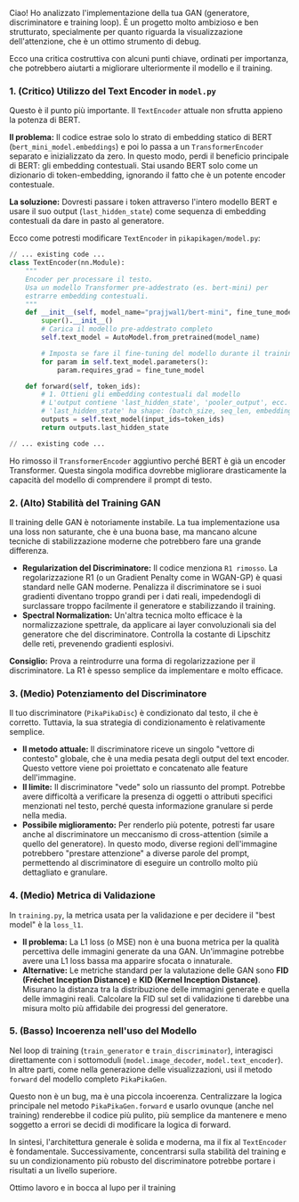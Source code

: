 Ciao! Ho analizzato l'implementazione della tua GAN (generatore, discriminatore e training loop). È un progetto molto ambizioso e ben strutturato, specialmente per quanto riguarda la visualizzazione dell'attenzione, che è un ottimo strumento di debug.

Ecco una critica costruttiva con alcuni punti chiave, ordinati per importanza, che potrebbero aiutarti a migliorare ulteriormente il modello e il training.

### 1. (Critico) Utilizzo del Text Encoder in `model.py`

Questo è il punto più importante. Il `TextEncoder` attuale non sfrutta appieno la potenza di BERT.

**Il problema:**
Il codice estrae solo lo strato di embedding statico di BERT (`bert_mini_model.embeddings`) e poi lo passa a un `TransformerEncoder` separato e inizializzato da zero. In questo modo, perdi il beneficio principale di BERT: gli embedding contestuali. Stai usando BERT solo come un dizionario di token-embedding, ignorando il fatto che è un potente encoder contestuale.

**La soluzione:**
Dovresti passare i token attraverso l'intero modello BERT e usare il suo output (`last_hidden_state`) come sequenza di embedding contestuali da dare in pasto al generatore.

Ecco come potresti modificare `TextEncoder` in `pikapikagen/model.py`:

```python
// ... existing code ...
class TextEncoder(nn.Module):
    """
    Encoder per processare il testo.
    Usa un modello Transformer pre-addestrato (es. bert-mini) per
    estrarre embedding contestuali.
    """
    def __init__(self, model_name="prajjwal1/bert-mini", fine_tune_model=True):
        super().__init__()
        # Carica il modello pre-addestrato completo
        self.text_model = AutoModel.from_pretrained(model_name)

        # Imposta se fare il fine-tuning del modello durante il training
        for param in self.text_model.parameters():
            param.requires_grad = fine_tune_model

    def forward(self, token_ids):
        # 1. Ottieni gli embedding contestuali dal modello
        # L'output contiene 'last_hidden_state', 'pooler_output', ecc.
        # 'last_hidden_state' ha shape: (batch_size, seq_len, embedding_dim)
        outputs = self.text_model(input_ids=token_ids)
        return outputs.last_hidden_state

// ... existing code ...
```
Ho rimosso il `TransformerEncoder` aggiuntivo perché BERT è già un encoder Transformer. Questa singola modifica dovrebbe migliorare drasticamente la capacità del modello di comprendere il prompt di testo.

### 2. (Alto) Stabilità del Training GAN

Il training delle GAN è notoriamente instabile. La tua implementazione usa una loss non saturante, che è una buona base, ma mancano alcune tecniche di stabilizzazione moderne che potrebbero fare una grande differenza.

*   **Regularization del Discriminatore:** Il codice menziona `R1 rimosso`. La regolarizzazione R1 (o un Gradient Penalty come in WGAN-GP) è quasi standard nelle GAN moderne. Penalizza il discriminatore se i suoi gradienti diventano troppo grandi per i dati reali, impedendogli di surclassare troppo facilmente il generatore e stabilizzando il training.
*   **Spectral Normalization:** Un'altra tecnica molto efficace è la normalizzazione spettrale, da applicare ai layer convoluzionali sia del generatore che del discriminatore. Controlla la costante di Lipschitz delle reti, prevenendo gradienti esplosivi.

**Consiglio:** Prova a reintrodurre una forma di regolarizzazione per il discriminatore. La R1 è spesso semplice da implementare e molto efficace.

### 3. (Medio) Potenziamento del Discriminatore

Il tuo discriminatore (`PikaPikaDisc`) è condizionato dal testo, il che è corretto. Tuttavia, la sua strategia di condizionamento è relativamente semplice.

*   **Il metodo attuale:** Il discriminatore riceve un singolo "vettore di contesto" globale, che è una media pesata degli output del text encoder. Questo vettore viene poi proiettato e concatenato alle feature dell'immagine.
*   **Il limite:** Il discriminatore "vede" solo un riassunto del prompt. Potrebbe avere difficoltà a verificare la presenza di oggetti o attributi specifici menzionati nel testo, perché questa informazione granulare si perde nella media.
*   **Possibile miglioramento:** Per renderlo più potente, potresti far usare anche al discriminatore un meccanismo di cross-attention (simile a quello del generatore). In questo modo, diverse regioni dell'immagine potrebbero "prestare attenzione" a diverse parole del prompt, permettendo al discriminatore di eseguire un controllo molto più dettagliato e granulare.

### 4. (Medio) Metrica di Validazione

In `training.py`, la metrica usata per la validazione e per decidere il "best model" è la `loss_l1`.

*   **Il problema:** La L1 loss (o MSE) non è una buona metrica per la qualità percettiva delle immagini generate da una GAN. Un'immagine potrebbe avere una L1 loss bassa ma apparire sfocata o innaturale.
*   **Alternative:** Le metriche standard per la valutazione delle GAN sono **FID (Fréchet Inception Distance)** e **KID (Kernel Inception Distance)**. Misurano la distanza tra la distribuzione delle immagini generate e quella delle immagini reali. Calcolare la FID sul set di validazione ti darebbe una misura molto più affidabile dei progressi del generatore.

### 5. (Basso) Incoerenza nell'uso del Modello

Nel loop di training (`train_generator` e `train_discriminator`), interagisci direttamente con i sottomoduli (`model.image_decoder`, `model.text_encoder`). In altre parti, come nella generazione delle visualizzazioni, usi il metodo `forward` del modello completo `PikaPikaGen`.

Questo non è un bug, ma è una piccola incoerenza. Centralizzare la logica principale nel metodo `PikaPikaGen.forward` e usarlo ovunque (anche nel training) renderebbe il codice più pulito, più semplice da mantenere e meno soggetto a errori se decidi di modificare la logica di forward.

In sintesi, l'architettura generale è solida e moderna, ma il fix al `TextEncoder` è fondamentale. Successivamente, concentrarsi sulla stabilità del training e su un condizionamento più robusto del discriminatore potrebbe portare i risultati a un livello superiore.

Ottimo lavoro e in bocca al lupo per il training
